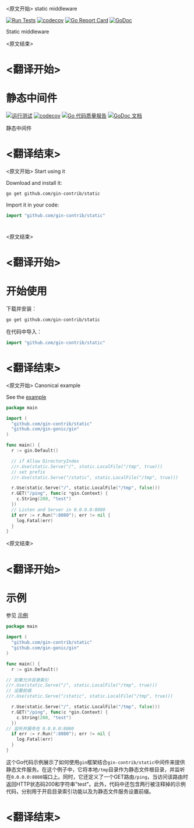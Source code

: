 
<原文开始>
static middleware

[![Run Tests](https://github.com/gin-contrib/static/actions/workflows/go.yml/badge.svg)](https://github.com/gin-contrib/static/actions/workflows/go.yml)
[![codecov](https://codecov.io/gh/gin-contrib/static/branch/master/graph/badge.svg)](https://codecov.io/gh/gin-contrib/static)
[![Go Report Card](https://goreportcard.com/badge/github.com/gin-contrib/static)](https://goreportcard.com/report/github.com/gin-contrib/static)
[![GoDoc](https://godoc.org/github.com/gin-contrib/static?status.svg)](https://godoc.org/github.com/gin-contrib/static)

Static middleware


<原文结束>

# <翻译开始>
# 静态中间件

[![运行测试](https://github.com/gin-contrib/static/actions/workflows/go.yml/badge.svg)](https://github.com/gin-contrib/static/actions/workflows/go.yml)
[![codecov](https://codecov.io/gh/gin-contrib/static/branch/master/graph/badge.svg)](https://codecov.io/gh/gin-contrib/static)
[![Go 代码质量报告](https://goreportcard.com/badge/github.com/gin-contrib/static)](https://goreportcard.com/report/github.com/gin-contrib/static)
[![GoDoc 文档](https://godoc.org/github.com/gin-contrib/static?status.svg)](https://godoc.org/github.com/gin-contrib/static)

静态中间件

# <翻译结束>


<原文开始>
Start using it

Download and install it:

```sh
go get github.com/gin-contrib/static
```

Import it in your code:

```go
import "github.com/gin-contrib/static"
```

#
<原文结束>

# <翻译开始>
# 开始使用

下载并安装：

```sh
go get github.com/gin-contrib/static
```

在代码中导入：

```go
import "github.com/gin-contrib/static"
```

#

# <翻译结束>


<原文开始>
Canonical example

See the [example](_example)

```go
package main

import (
  "github.com/gin-contrib/static"
  "github.com/gin-gonic/gin"
)

func main() {
  r := gin.Default()

  // if Allow DirectoryIndex
  //r.Use(static.Serve("/", static.LocalFile("/tmp", true)))
  // set prefix
  //r.Use(static.Serve("/static", static.LocalFile("/tmp", true)))

  r.Use(static.Serve("/", static.LocalFile("/tmp", false)))
  r.GET("/ping", func(c *gin.Context) {
    c.String(200, "test")
  })
  // Listen and Server in 0.0.0.0:8080
  if err := r.Run(":8080"); err != nil {
    log.Fatal(err)
  }
}
```

<原文结束>

# <翻译开始>
# 示例

参见 [示例](_example)

```go
package main

import (
  "github.com/gin-contrib/static"
  "github.com/gin-gonic/gin"
)

func main() {
  r := gin.Default()

// 如果允许目录索引
//r.Use(static.Serve("/", static.LocalFile("/tmp", true)))
// 设置前缀
//r.Use(static.Serve("/static", static.LocalFile("/tmp", true)))

  r.Use(static.Serve("/", static.LocalFile("/tmp", false)))
  r.GET("/ping", func(c *gin.Context) {
    c.String(200, "test")
  })
// 监听并服务在 0.0.0.0:8080
  if err := r.Run(":8080"); err != nil {
    log.Fatal(err)
  }
}
```

这个Go代码示例展示了如何使用`gin`框架结合`gin-contrib/static`中间件来提供静态文件服务。在这个例子中，它将本地`/tmp`目录作为静态文件根目录，并监听在`0.0.0.0:8080`端口上。同时，它还定义了一个GET路由`/ping`，当访问该路由时返回HTTP状态码200和字符串"test"。此外，代码中还包含两行被注释掉的示例代码，分别用于开启目录索引功能以及为静态文件服务设置前缀。

# <翻译结束>

